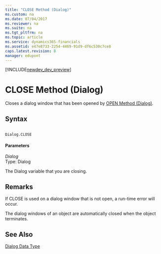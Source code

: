 ```yaml
---
title: "CLOSE Method (Dialog)"
ms.custom: na
ms.date: 07/04/2017
ms.reviewer: na
ms.suite: na
ms.tgt_pltfrm: na
ms.topic: article
ms.service: dynamics365-financials
ms.assetid: e47e8733-2254-4469-91d9-df6c530c7ce8
caps.latest.revision: 8
manager: edupont
---
```


[!INCLUDE[newdev_dev_preview](../includes/newdev_dev_preview.md)]

# CLOSE Method (Dialog)
Closes a dialog window that has been opened by [OPEN Method \(Dialog\)](devenv-OPEN-Method-Dialog.md).  
  
## Syntax  
  
```  
  
Dialog.CLOSE  
```  
  
#### Parameters  
 *Dialog*  
 Type: Dialog  
  
 The Dialog variable that you are closing.  
  
## Remarks  
 If CLOSE is used on a dialog window that is not open, a run-time error will occur.  
  
 The dialog windows of an object are automatically closed when the object terminates.  
  
## See Also  
 [Dialog Data Type](../datatypes/devenv-Dialog-Data-Type.md)